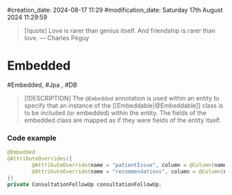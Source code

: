 #creation_date:  2024-08-17 11:29
#modification_date: Saturday 17th August 2024 11:29:59
> [!quote] Love is rarer than genius itself. And friendship is rarer than love.
> — Charles Péguy
# Embedded 
#Embedded, #Jpa , #DB 

> [!DESCRIPTION] 
> The `@Embedded` annotation is used within an entity to specify that an instance of the [[Embeddable|@Embeddable]] class is to be included (or embedded) within the entity. The fields of the embedded class are mapped as if they were fields of the entity itself.

### Code example 
```java 
@Embedded  
@AttributeOverrides({  
        @AttributeOverride(name = "patientIssue", column = @Column(name = "patient_issue")),  
        @AttributeOverride(name = "recommendations", column = @Column(name = "recommendations")),  
})  
private ConsultationFollowUp consultationFollowUp;
```
